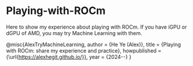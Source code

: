 # Playing-with-ROCm

Here to show my experience about playing with ROCm. If you have iGPU or dGPU of AMD, you may try Machine Learning with them.


@misc{AlexTryMachineLearning,
  author =   {He Ye (Alex)},
  title =    {Playing with ROCm: share my experience and practice},
  howpublished = {\url{https://alexhegit.github.io/}},
  year = {2024--}
}
